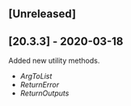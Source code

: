 ## [Unreleased]


## [20.3.3] - 2020-03-18
Added new utility methods.
  - *ArgToList*
  - *ReturnError*
  - *ReturnOutputs*
